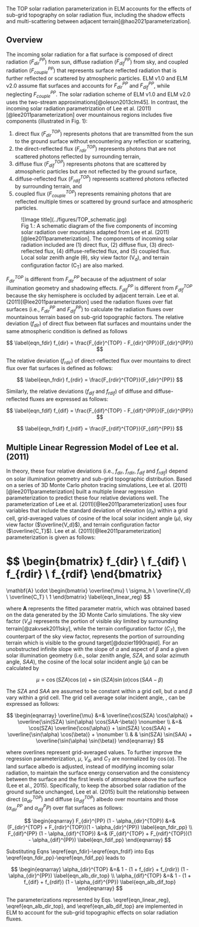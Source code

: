 The TOP solar radiation parameterization in ELM accounts for the effects of sub-grid topography on solar radiation flux, including the shadow effects and multi-scattering between adjacent terrain[@hao2021parameterization].

## Overview

The incoming solar radiation for a flat surface is composed of direct radiation ($F_{dir}^{PP}$) from sun, diffuse radiation ($F_{dif}^{PP}$) from sky, and coupled radiation ($F_{couple}^{PP}$) that represents surface reflected radiation that is further reflected or scattered by atmospheric particles. ELM v1.0 and ELM v2.0 assume flat surfaces and accounts for $F_{dir}^{PP}$ and $F_{dif}^{PP}$, while neglecting $F_{couple}^{PP}$. The solar radiation scheme of ELM v1.0 and  ELM v2.0 uses the two-stream approximations[@oleson2013clm45]. In contrast, the incoming solar radiation parametrization of Lee et al. (2011)[@lee2011parameterization] over mountainous regions includes five components (illustrated in Fig. 1): 

1. direct flux ($F_{dir}^{TOP}$) represents photons that are transmitted from the sun to the ground surface without encountering any reflection or scattering, 
2. the direct-reflected flux ($F_{rdir}^{TOP}$) represents photons that are not scattered photons reflected by surrounding terrain, 
3. diffuse flux ($F_{dif}^{TOP}$) represents photons that are scattered by atmospheric particles but are not reflected by the ground surface, 
4. diffuse-reflected flux ($F_{rdif}^{TOP}$) represents scattered photons reflected by surrounding terrain, and 
5. coupled flux ($F_{couple}^{TOP}$) represents remaining photons that are reflected multiple times or scattered by ground surface and atmospheric particles.

<figure markdown>
  ![Image title](../figures/TOP_schematic.jpg)
  <figcaption>
  Fig 1.: A schematic diagram of the five components of incoming solar radiation over mountains adapted from Lee et al. (2011)[@lee2011parameterization]. The components of incoming solar radiation included are (1) direct flux, (2) diffuse flux, (3) direct-reflected flux, (4) diffuse-reflected flux, and (5) coupled flux. Local solar zenith angle (θ), sky view factor (V<sub>d</sub>), and terrain configuration factor (C<sub>T</sub>) are also marked.
  </figcaption>
</figure>

$F_{dir}^{TOP}$ is different from $F_{dir}^{PP}$ because of the adjustment of solar illumination geometry and shadowing effects. $F_{dif}^{PP}$ is different from $F_{dif}^{TOP}$ because the sky hemisphere is occluded by adjacent terrain. Lee et al. (2011)[@lee2011parameterization] used the radiation fluxes over flat surfaces (i.e., $F_{dir}^{PP}$ and $F_{dif}^{PP}$) to calculate the radiation fluxes over mountainous terrain based on sub-grid topographic factors. The relative deviation ($f_{dir}$) of direct flux between flat surfaces and mountains under the same atmospheric condition is defined as follows

$$
\label{eqn_fdir}
f_{dir} = \frac{F_{dir}^{TOP} - F_{dir}^{PP}}{F_{dir}^{PP}}
$$

The relative deviation ($f_{rdir}$) of direct-reflected flux over mountains to direct flux over flat surfaces is defined as follows:

$$
\label{eqn_frdir}
f_{rdir} = \frac{F_{rdir}^{TOP}}{F_{dir}^{PP}}
$$

Similarly, the relative deviations ($f_{dif}$ and $f_{rdif}$) of diffuse and diffuse-reflected fluxes are expressed as follows:

$$
\label{eqn_fdif}
f_{dif} = \frac{F_{dif}^{TOP} - F_{dif}^{PP}}{F_{dir}^{PP}}
$$

$$
\label{eqn_frdif}
f_{rdif} = \frac{F_{rdif}^{TOP}}{F_{dif}^{PP}}
$$

## Multiple Linear Regression Model of Lee et al. (2011)

In theory, these four relative deviations (i.e., $f_{dir}$, $f_{rdir}$, $f_{dif}$ and $f_{rdif}$) depend on solar illumination geometry and sub-grid topographic distribution. Based on a series of 3D Monte Carlo photon tracing simulations, Lee et al. (2011)[@lee2011parameterization] built a multiple linear regression parameterization to predict these four relative deviations well. The parameterization of Lee et al. (2011)[@lee2011parameterization] uses four variables that include the standard deviation of elevation ($\sigma_h$) within a grid cell, grid-averaged values of cosine of the local solar incident angle ($\mu$), sky view factor ($\overline{V_d}$), and terrain configuration factor ($\overline{C_T}$). Lee et al. (2011)[@lee2011parameterization] parameterization is given as follows:

$$
\begin{bmatrix}
f_{dir} \\
f_{dif} \\
f_{rdir} \\
f_{rdif}
\end{bmatrix}
= 
\mathbf{A} \cdot 
\begin{bmatrix}
\overline{\mu} \\
\sigma_h \\
\overline{V_d} \\
\overline{C_T} \\
1
\end{bmatrix}
\label{eqn_linear_reg}
$$

where $\mathbf{A}$ represents the fitted parameter matrix, which was obtained based on the data generated by the 3D Monte Carlo simulations. The sky view factor ($V_d$) represents the portion of visible sky limited by surrounding terrain[@zakvsek2011sky], while the terrain configuration factor ($C_T$), the counterpart of the sky view factor, represents the portion of surrounding terrain which is visible to the ground target[@dozier1990rapid]. For an unobstructed infinite slope with the slope of $\alpha$ and aspect of $\beta$ and a given solar illumination geometry (i.e., solar zenith angle, $SZA$, and solar azimuth angle, $SAA$), the cosine of the local solar incident angle ($\mu$) can be calculated by

$$
\mu = \cos(SZA) \cos(\alpha) + \sin(SZA) \sin(\alpha) \cos(SAA-\beta)
$$

The $SZA$ and $SAA$ are assumed to be constant within a grid cell, but $\alpha$ and $\beta$ vary within a grid cell. The grid cell average solar incident angle, , can be expressed as follows:

$$
\begin{eqnarray}
\overline{\mu} &=& \overline{\cos(SZA) \cos(\alpha)} + \overline{\sin(SZA) \sin(\alpha) \cos(SAA-\beta)} \nonumber \\
&=& \cos(SZA)  \overline{\cos(\alpha)} + 
\sin(SZA) \cos(SAA) +
\overline{\sin(\alpha) \cos(\beta)} + \nonumber \\
& & \sin(SZA) \sin(SAA) +
\overline{\sin(\alpha) \sin(\beta)}
\end{eqnarray}
$$

where overlines represent grid-averaged values. To further improve the regression parameterization, $\mu$, $V_d$, and $C_T$ are normalized by $\cos(\alpha)$. The land surface albedo is adjusted, instead of modifying incoming solar radiation, to maintain the surface energy conservation and the consistency between the surface and the first levels of atmosphere above the surface (Lee et al., 2015). Specifically, to keep the absorbed solar radiation of the ground surface unchanged, Lee et al. (2015) built the relationship between direct ($\alpha_{dir}^{TOP}$) and diffuse ($\alpha_{dif}^{TOP}$) albedo over mountains and those ($\alpha_{dir}^{PP}$ and $\alpha_{dif}^PP$) over flat surfaces as follows:

$$
\begin{eqnarray}
F_{dir}^{PP} (1 - \alpha_{dir}^{TOP}) &=& (F_{dir}^{TOP} + F_{rdir}^{TOP})(1 - \alpha_{dir}^{PP}) \label{eqn_fdir_pp} \\
F_{dif}^{PP} (1 - \alpha_{dif}^{TOP}) &=& (F_{dif}^{TOP} + F_{rdif}^{TOP})(1 - \alpha_{dif}^{PP}) \label{eqn_fdif_pp}
\end{eqnarray}
$$

Substituting Eqns \eqref{eqn_fdir}-\eqref{eqn_frdif} into Eqs \eqref{eqn_fdir_pp}-\eqref{eqn_fdif_pp} leads to

$$
\begin{eqnarray}
\alpha_{dir}^{TOP} &=& 1 - (1 + f_{dir} + f_{rdir}) (1 - \alpha_{dir}^{PP}) \label{eqn_alb_dir_top} \\
\alpha_{dif}^{TOP} &=& 1 - (1 + f_{dif} + f_{rdif}) (1 - \alpha_{dif}^{PP}) \label{eqn_alb_dif_top}
\end{eqnarray}
$$

The parameterizations represented by Eqs. \eqref{eqn_linear_reg}, \eqref{eqn_alb_dir_top}, and \eqref{eqn_alb_dif_top} are implemented in ELM to account for the sub-grid topographic effects on solar radiation fluxes.